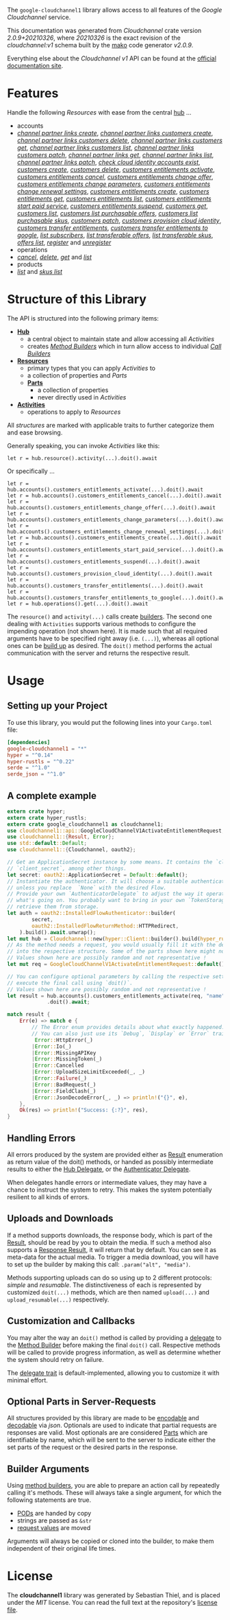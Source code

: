 <!---
DO NOT EDIT !
This file was generated automatically from 'src/mako/api/README.md.mako'
DO NOT EDIT !
-->
The `google-cloudchannel1` library allows access to all features of the *Google Cloudchannel* service.

This documentation was generated from *Cloudchannel* crate version *2.0.9+20210326*, where *20210326* is the exact revision of the *cloudchannel:v1* schema built by the [mako](http://www.makotemplates.org/) code generator *v2.0.9*.

Everything else about the *Cloudchannel* *v1* API can be found at the
[official documentation site](https://cloud.google.com/channel).
# Features

Handle the following *Resources* with ease from the central [hub](https://docs.rs/google-cloudchannel1/2.0.9+20210326/google_cloudchannel1/Cloudchannel) ... 

* accounts
 * [*channel partner links create*](https://docs.rs/google-cloudchannel1/2.0.9+20210326/google_cloudchannel1/api::AccountChannelPartnerLinkCreateCall), [*channel partner links customers create*](https://docs.rs/google-cloudchannel1/2.0.9+20210326/google_cloudchannel1/api::AccountChannelPartnerLinkCustomerCreateCall), [*channel partner links customers delete*](https://docs.rs/google-cloudchannel1/2.0.9+20210326/google_cloudchannel1/api::AccountChannelPartnerLinkCustomerDeleteCall), [*channel partner links customers get*](https://docs.rs/google-cloudchannel1/2.0.9+20210326/google_cloudchannel1/api::AccountChannelPartnerLinkCustomerGetCall), [*channel partner links customers list*](https://docs.rs/google-cloudchannel1/2.0.9+20210326/google_cloudchannel1/api::AccountChannelPartnerLinkCustomerListCall), [*channel partner links customers patch*](https://docs.rs/google-cloudchannel1/2.0.9+20210326/google_cloudchannel1/api::AccountChannelPartnerLinkCustomerPatchCall), [*channel partner links get*](https://docs.rs/google-cloudchannel1/2.0.9+20210326/google_cloudchannel1/api::AccountChannelPartnerLinkGetCall), [*channel partner links list*](https://docs.rs/google-cloudchannel1/2.0.9+20210326/google_cloudchannel1/api::AccountChannelPartnerLinkListCall), [*channel partner links patch*](https://docs.rs/google-cloudchannel1/2.0.9+20210326/google_cloudchannel1/api::AccountChannelPartnerLinkPatchCall), [*check cloud identity accounts exist*](https://docs.rs/google-cloudchannel1/2.0.9+20210326/google_cloudchannel1/api::AccountCheckCloudIdentityAccountsExistCall), [*customers create*](https://docs.rs/google-cloudchannel1/2.0.9+20210326/google_cloudchannel1/api::AccountCustomerCreateCall), [*customers delete*](https://docs.rs/google-cloudchannel1/2.0.9+20210326/google_cloudchannel1/api::AccountCustomerDeleteCall), [*customers entitlements activate*](https://docs.rs/google-cloudchannel1/2.0.9+20210326/google_cloudchannel1/api::AccountCustomerEntitlementActivateCall), [*customers entitlements cancel*](https://docs.rs/google-cloudchannel1/2.0.9+20210326/google_cloudchannel1/api::AccountCustomerEntitlementCancelCall), [*customers entitlements change offer*](https://docs.rs/google-cloudchannel1/2.0.9+20210326/google_cloudchannel1/api::AccountCustomerEntitlementChangeOfferCall), [*customers entitlements change parameters*](https://docs.rs/google-cloudchannel1/2.0.9+20210326/google_cloudchannel1/api::AccountCustomerEntitlementChangeParameterCall), [*customers entitlements change renewal settings*](https://docs.rs/google-cloudchannel1/2.0.9+20210326/google_cloudchannel1/api::AccountCustomerEntitlementChangeRenewalSettingCall), [*customers entitlements create*](https://docs.rs/google-cloudchannel1/2.0.9+20210326/google_cloudchannel1/api::AccountCustomerEntitlementCreateCall), [*customers entitlements get*](https://docs.rs/google-cloudchannel1/2.0.9+20210326/google_cloudchannel1/api::AccountCustomerEntitlementGetCall), [*customers entitlements list*](https://docs.rs/google-cloudchannel1/2.0.9+20210326/google_cloudchannel1/api::AccountCustomerEntitlementListCall), [*customers entitlements start paid service*](https://docs.rs/google-cloudchannel1/2.0.9+20210326/google_cloudchannel1/api::AccountCustomerEntitlementStartPaidServiceCall), [*customers entitlements suspend*](https://docs.rs/google-cloudchannel1/2.0.9+20210326/google_cloudchannel1/api::AccountCustomerEntitlementSuspendCall), [*customers get*](https://docs.rs/google-cloudchannel1/2.0.9+20210326/google_cloudchannel1/api::AccountCustomerGetCall), [*customers list*](https://docs.rs/google-cloudchannel1/2.0.9+20210326/google_cloudchannel1/api::AccountCustomerListCall), [*customers list purchasable offers*](https://docs.rs/google-cloudchannel1/2.0.9+20210326/google_cloudchannel1/api::AccountCustomerListPurchasableOfferCall), [*customers list purchasable skus*](https://docs.rs/google-cloudchannel1/2.0.9+20210326/google_cloudchannel1/api::AccountCustomerListPurchasableSkuCall), [*customers patch*](https://docs.rs/google-cloudchannel1/2.0.9+20210326/google_cloudchannel1/api::AccountCustomerPatchCall), [*customers provision cloud identity*](https://docs.rs/google-cloudchannel1/2.0.9+20210326/google_cloudchannel1/api::AccountCustomerProvisionCloudIdentityCall), [*customers transfer entitlements*](https://docs.rs/google-cloudchannel1/2.0.9+20210326/google_cloudchannel1/api::AccountCustomerTransferEntitlementCall), [*customers transfer entitlements to google*](https://docs.rs/google-cloudchannel1/2.0.9+20210326/google_cloudchannel1/api::AccountCustomerTransferEntitlementsToGoogleCall), [*list subscribers*](https://docs.rs/google-cloudchannel1/2.0.9+20210326/google_cloudchannel1/api::AccountListSubscriberCall), [*list transferable offers*](https://docs.rs/google-cloudchannel1/2.0.9+20210326/google_cloudchannel1/api::AccountListTransferableOfferCall), [*list transferable skus*](https://docs.rs/google-cloudchannel1/2.0.9+20210326/google_cloudchannel1/api::AccountListTransferableSkuCall), [*offers list*](https://docs.rs/google-cloudchannel1/2.0.9+20210326/google_cloudchannel1/api::AccountOfferListCall), [*register*](https://docs.rs/google-cloudchannel1/2.0.9+20210326/google_cloudchannel1/api::AccountRegisterCall) and [*unregister*](https://docs.rs/google-cloudchannel1/2.0.9+20210326/google_cloudchannel1/api::AccountUnregisterCall)
* operations
 * [*cancel*](https://docs.rs/google-cloudchannel1/2.0.9+20210326/google_cloudchannel1/api::OperationCancelCall), [*delete*](https://docs.rs/google-cloudchannel1/2.0.9+20210326/google_cloudchannel1/api::OperationDeleteCall), [*get*](https://docs.rs/google-cloudchannel1/2.0.9+20210326/google_cloudchannel1/api::OperationGetCall) and [*list*](https://docs.rs/google-cloudchannel1/2.0.9+20210326/google_cloudchannel1/api::OperationListCall)
* products
 * [*list*](https://docs.rs/google-cloudchannel1/2.0.9+20210326/google_cloudchannel1/api::ProductListCall) and [*skus list*](https://docs.rs/google-cloudchannel1/2.0.9+20210326/google_cloudchannel1/api::ProductSkuListCall)




# Structure of this Library

The API is structured into the following primary items:

* **[Hub](https://docs.rs/google-cloudchannel1/2.0.9+20210326/google_cloudchannel1/Cloudchannel)**
    * a central object to maintain state and allow accessing all *Activities*
    * creates [*Method Builders*](https://docs.rs/google-cloudchannel1/2.0.9+20210326/google_cloudchannel1/client::MethodsBuilder) which in turn
      allow access to individual [*Call Builders*](https://docs.rs/google-cloudchannel1/2.0.9+20210326/google_cloudchannel1/client::CallBuilder)
* **[Resources](https://docs.rs/google-cloudchannel1/2.0.9+20210326/google_cloudchannel1/client::Resource)**
    * primary types that you can apply *Activities* to
    * a collection of properties and *Parts*
    * **[Parts](https://docs.rs/google-cloudchannel1/2.0.9+20210326/google_cloudchannel1/client::Part)**
        * a collection of properties
        * never directly used in *Activities*
* **[Activities](https://docs.rs/google-cloudchannel1/2.0.9+20210326/google_cloudchannel1/client::CallBuilder)**
    * operations to apply to *Resources*

All *structures* are marked with applicable traits to further categorize them and ease browsing.

Generally speaking, you can invoke *Activities* like this:

```Rust,ignore
let r = hub.resource().activity(...).doit().await
```

Or specifically ...

```ignore
let r = hub.accounts().customers_entitlements_activate(...).doit().await
let r = hub.accounts().customers_entitlements_cancel(...).doit().await
let r = hub.accounts().customers_entitlements_change_offer(...).doit().await
let r = hub.accounts().customers_entitlements_change_parameters(...).doit().await
let r = hub.accounts().customers_entitlements_change_renewal_settings(...).doit().await
let r = hub.accounts().customers_entitlements_create(...).doit().await
let r = hub.accounts().customers_entitlements_start_paid_service(...).doit().await
let r = hub.accounts().customers_entitlements_suspend(...).doit().await
let r = hub.accounts().customers_provision_cloud_identity(...).doit().await
let r = hub.accounts().customers_transfer_entitlements(...).doit().await
let r = hub.accounts().customers_transfer_entitlements_to_google(...).doit().await
let r = hub.operations().get(...).doit().await
```

The `resource()` and `activity(...)` calls create [builders][builder-pattern]. The second one dealing with `Activities` 
supports various methods to configure the impending operation (not shown here). It is made such that all required arguments have to be 
specified right away (i.e. `(...)`), whereas all optional ones can be [build up][builder-pattern] as desired.
The `doit()` method performs the actual communication with the server and returns the respective result.

# Usage

## Setting up your Project

To use this library, you would put the following lines into your `Cargo.toml` file:

```toml
[dependencies]
google-cloudchannel1 = "*"
hyper = "^0.14"
hyper-rustls = "^0.22"
serde = "^1.0"
serde_json = "^1.0"
```

## A complete example

```Rust
extern crate hyper;
extern crate hyper_rustls;
extern crate google_cloudchannel1 as cloudchannel1;
use cloudchannel1::api::GoogleCloudChannelV1ActivateEntitlementRequest;
use cloudchannel1::{Result, Error};
use std::default::Default;
use cloudchannel1::{Cloudchannel, oauth2};

// Get an ApplicationSecret instance by some means. It contains the `client_id` and 
// `client_secret`, among other things.
let secret: oauth2::ApplicationSecret = Default::default();
// Instantiate the authenticator. It will choose a suitable authentication flow for you, 
// unless you replace  `None` with the desired Flow.
// Provide your own `AuthenticatorDelegate` to adjust the way it operates and get feedback about 
// what's going on. You probably want to bring in your own `TokenStorage` to persist tokens and
// retrieve them from storage.
let auth = oauth2::InstalledFlowAuthenticator::builder(
        secret,
        oauth2::InstalledFlowReturnMethod::HTTPRedirect,
    ).build().await.unwrap();
let mut hub = Cloudchannel::new(hyper::Client::builder().build(hyper_rustls::HttpsConnector::with_native_roots()), auth);
// As the method needs a request, you would usually fill it with the desired information
// into the respective structure. Some of the parts shown here might not be applicable !
// Values shown here are possibly random and not representative !
let mut req = GoogleCloudChannelV1ActivateEntitlementRequest::default();

// You can configure optional parameters by calling the respective setters at will, and
// execute the final call using `doit()`.
// Values shown here are possibly random and not representative !
let result = hub.accounts().customers_entitlements_activate(req, "name")
             .doit().await;

match result {
    Err(e) => match e {
        // The Error enum provides details about what exactly happened.
        // You can also just use its `Debug`, `Display` or `Error` traits
         Error::HttpError(_)
        |Error::Io(_)
        |Error::MissingAPIKey
        |Error::MissingToken(_)
        |Error::Cancelled
        |Error::UploadSizeLimitExceeded(_, _)
        |Error::Failure(_)
        |Error::BadRequest(_)
        |Error::FieldClash(_)
        |Error::JsonDecodeError(_, _) => println!("{}", e),
    },
    Ok(res) => println!("Success: {:?}", res),
}

```
## Handling Errors

All errors produced by the system are provided either as [Result](https://docs.rs/google-cloudchannel1/2.0.9+20210326/google_cloudchannel1/client::Result) enumeration as return value of
the doit() methods, or handed as possibly intermediate results to either the 
[Hub Delegate](https://docs.rs/google-cloudchannel1/2.0.9+20210326/google_cloudchannel1/client::Delegate), or the [Authenticator Delegate](https://docs.rs/yup-oauth2/*/yup_oauth2/trait.AuthenticatorDelegate.html).

When delegates handle errors or intermediate values, they may have a chance to instruct the system to retry. This 
makes the system potentially resilient to all kinds of errors.

## Uploads and Downloads
If a method supports downloads, the response body, which is part of the [Result](https://docs.rs/google-cloudchannel1/2.0.9+20210326/google_cloudchannel1/client::Result), should be
read by you to obtain the media.
If such a method also supports a [Response Result](https://docs.rs/google-cloudchannel1/2.0.9+20210326/google_cloudchannel1/client::ResponseResult), it will return that by default.
You can see it as meta-data for the actual media. To trigger a media download, you will have to set up the builder by making
this call: `.param("alt", "media")`.

Methods supporting uploads can do so using up to 2 different protocols: 
*simple* and *resumable*. The distinctiveness of each is represented by customized 
`doit(...)` methods, which are then named `upload(...)` and `upload_resumable(...)` respectively.

## Customization and Callbacks

You may alter the way an `doit()` method is called by providing a [delegate](https://docs.rs/google-cloudchannel1/2.0.9+20210326/google_cloudchannel1/client::Delegate) to the 
[Method Builder](https://docs.rs/google-cloudchannel1/2.0.9+20210326/google_cloudchannel1/client::CallBuilder) before making the final `doit()` call. 
Respective methods will be called to provide progress information, as well as determine whether the system should 
retry on failure.

The [delegate trait](https://docs.rs/google-cloudchannel1/2.0.9+20210326/google_cloudchannel1/client::Delegate) is default-implemented, allowing you to customize it with minimal effort.

## Optional Parts in Server-Requests

All structures provided by this library are made to be [encodable](https://docs.rs/google-cloudchannel1/2.0.9+20210326/google_cloudchannel1/client::RequestValue) and 
[decodable](https://docs.rs/google-cloudchannel1/2.0.9+20210326/google_cloudchannel1/client::ResponseResult) via *json*. Optionals are used to indicate that partial requests are responses 
are valid.
Most optionals are are considered [Parts](https://docs.rs/google-cloudchannel1/2.0.9+20210326/google_cloudchannel1/client::Part) which are identifiable by name, which will be sent to 
the server to indicate either the set parts of the request or the desired parts in the response.

## Builder Arguments

Using [method builders](https://docs.rs/google-cloudchannel1/2.0.9+20210326/google_cloudchannel1/client::CallBuilder), you are able to prepare an action call by repeatedly calling it's methods.
These will always take a single argument, for which the following statements are true.

* [PODs][wiki-pod] are handed by copy
* strings are passed as `&str`
* [request values](https://docs.rs/google-cloudchannel1/2.0.9+20210326/google_cloudchannel1/client::RequestValue) are moved

Arguments will always be copied or cloned into the builder, to make them independent of their original life times.

[wiki-pod]: http://en.wikipedia.org/wiki/Plain_old_data_structure
[builder-pattern]: http://en.wikipedia.org/wiki/Builder_pattern
[google-go-api]: https://github.com/google/google-api-go-client

# License
The **cloudchannel1** library was generated by Sebastian Thiel, and is placed 
under the *MIT* license.
You can read the full text at the repository's [license file][repo-license].

[repo-license]: https://github.com/Byron/google-apis-rsblob/main/LICENSE.md
